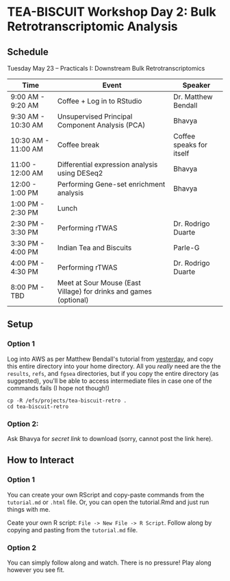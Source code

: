 # TEA-BISCUIT Workshop Day 2: Bulk Retrotranscriptomic Analysis


## Schedule
Tuesday May 23 – Practicals I: Downstream Bulk Retrotranscriptomics

| Time | Event | Speaker | 
| ------------- | ------------- | ------------- |
| 9:00 AM - 9:20 AM | Coffee + Log in to RStudio | Dr. Matthew Bendall | 
| 9:30 AM - 10:30 AM | Unsupervised Principal Component Analysis (PCA) | Bhavya |
| 10:30 AM - 11:00 AM | Coffee break | Coffee speaks for itself |
| 11:00 - 12:00 AM | Differential expression analysis using DESeq2 | Bhavya |
| 12:00 - 1:00 PM | Performing Gene-set enrichment analysis | Bhavya |
| 1:00 PM - 2:30 PM | Lunch | |
| 2:30 PM - 3:30 PM | Performing rTWAS | Dr. Rodrigo Duarte | 
| 3:30 PM - 4:00 PM | Indian Tea and Biscuits | Parle-G |
| 4:00 PM - 4:30 PM | Performing rTWAS | Dr. Rodrigo Duarte | 
| 8:00 PM - TBD | Meet at Sour Mouse (East Village) for drinks and games (optional) | |


## Setup

### Option 1

Log into AWS as per Matthew Bendall's tutorial from [yesterday](https://github.com/nixonlab/teabiscuit), and copy this entire directory into your home directory. All you *really* need are the the `results`, `refs`, and `fgsea` directories, but if you copy the entire directory (as suggested), you'll be able to access intermediate files in case one of the commands fails (I hope not though!)

```
cp -R /efs/projects/tea-biscuit-retro . 
cd tea-biscuit-retro
```

### Option 2:

Ask Bhavya for *secret link* to download (sorry, cannot post the link here).

## How to Interact

### Option 1

You can create your own RScript and copy-paste commands from the `tutorial.md` or `.html` file. Or, you can open the tutorial.Rmd and just run things with me. 

Ceate your own R script: `File -> New File -> R Script`. Follow along by copying and pasting from the `tutorial.md` file.

### Option 2

You can simply follow along and watch. There is no pressure! Play along however you see fit. 
